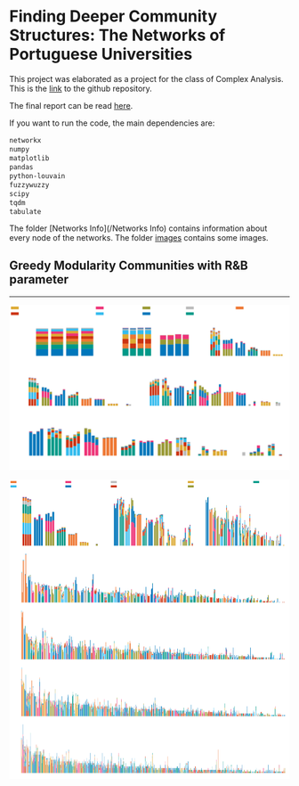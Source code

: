 # Finding Deeper Community Structures: The Networks of Portuguese Universities

This project was elaborated as a project for the class of Complex Analysis. This is the [link](https://github.com/bernardo-silva/NetworkScienceProject) to the github repository.

The final report can be read [here](REPORT.pdf).

If you want to run the code, the main dependencies are:

    networkx
    numpy
    matplotlib
    pandas
    python-louvain
    fuzzywuzzy
    scipy
    tqdm
    tabulate
    
The folder [Networks Info](/Networks Info) contains information about every node of the networks.
The folder [images](/images) contains some images.

## Greedy Modularity Communities with R&B parameter

---

![image 1](images/modularity_communities_by_field_gh.svg)

![image 2](images/modularity_communities_by_field_extra_gh.svg)